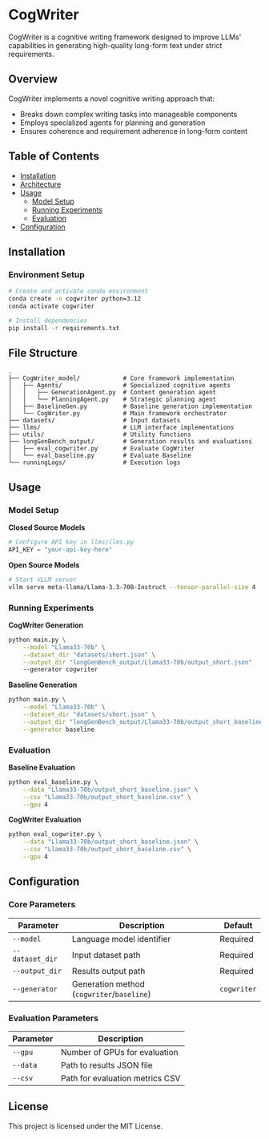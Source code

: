 # CogWriter

CogWriter is a cognitive writing framework designed to improve LLMs' capabilities in generating high-quality long-form text under strict requirements.

## Overview

CogWriter implements a novel cognitive writing approach that:
- Breaks down complex writing tasks into manageable components
- Employs specialized agents for planning and generation
- Ensures coherence and requirement adherence in long-form content

## Table of Contents

- [Installation](#installation)
- [Architecture](#architecture)
- [Usage](#usage)
  - [Model Setup](#model-setup)
  - [Running Experiments](#running-experiments)
  - [Evaluation](#evaluation)
- [Configuration](#configuration)

## Installation

### Environment Setup
```bash
# Create and activate conda environment
conda create -n cogwriter python=3.12
conda activate cogwriter

# Install dependencies
pip install -r requirements.txt
```


## File Structure

```
.
├── CogWriter_model/            # Core framework implementation
│   ├── Agents/                 # Specialized cognitive agents
│   │   ├── GenerationAgent.py  # Content generation agent
│   │   └── PlanningAgent.py    # Strategic planning agent
│   ├── BaselineGen.py          # Baseline generation implementation
│   └── CogWriter.py            # Main framework orchestrator
├── datasets/                   # Input datasets
├── llms/                       # LLM interface implementations
├── utils/                      # Utility functions
├── longGenBench_output/        # Generation results and evaluations
│   ├── eval_cogwriter.py       # Evaluate CogWriter
│   └── eval_baseline.py        # Evaluate Baseline
└── runningLogs/                # Execution logs
```

## Usage

### Model Setup

**Closed Source Models**
```python
# Configure API key in llms/llms.py
API_KEY = "your-api-key-here"
```

**Open Source Models**
```bash
# Start VLLM server
vllm serve meta-llama/Llama-3.3-70B-Instruct --tensor-parallel-size 4
```

### Running Experiments

**CogWriter Generation**
```bash
python main.py \
    --model "Llama33-70b" \
    --dataset_dir "datasets/short.json" \
    --output_dir "longGenBench_output/Llama33-70b/output_short.json"
    --generator cogwriter
```

**Baseline Generation**
```bash
python main.py \
    --model "Llama33-70b" \
    --dataset_dir "datasets/short.json" \
    --output_dir "longGenBench_output/Llama33-70b/output_short_baseline.json" \
    --generator baseline
```

### Evaluation

**Baseline Evaluation**
```bash
python eval_baseline.py \
    --data "Llama33-70b/output_short_baseline.json" \
    --csv "Llama33-70b/output_short_baseline.csv" \
    --gpu 4
```

**CogWriter Evaluation**
```bash
python eval_cogwriter.py \
    --data "Llama33-70b/output_short_baseline.json" \
    --csv "Llama33-70b/output_short_baseline.csv" \
    --gpu 4
```

## Configuration

### Core Parameters
| Parameter | Description | Default |
|-----------|-------------|---------|
| `--model` | Language model identifier | Required |
| `--dataset_dir` | Input dataset path | Required |
| `--output_dir` | Results output path | Required |
| `--generator` | Generation method (`cogwriter`/`baseline`) | `cogwriter` |

### Evaluation Parameters
| Parameter | Description |
|-----------|-------------|
| `--gpu` | Number of GPUs for evaluation |
| `--data` | Path to results JSON file |
| `--csv` | Path for evaluation metrics CSV |

## License

This project is licensed under the MIT License.

